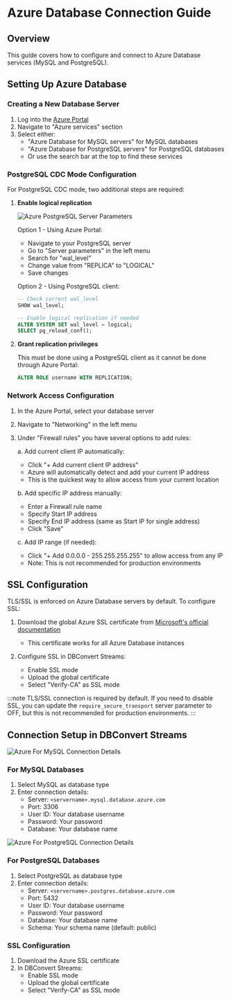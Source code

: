 # Azure Database Connection Guide

## Overview

This guide covers how to configure and connect to Azure Database services (MySQL and PostgreSQL).

## Setting Up Azure Database

### Creating a New Database Server

1. Log into the [Azure Portal](https://portal.azure.com)
2. Navigate to "Azure services" section
3. Select either:
   - "Azure Database for MySQL servers" for MySQL databases
   - "Azure Database for PostgreSQL servers" for PostgreSQL databases
   - Or use the search bar at the top to find these services

### PostgreSQL CDC Mode Configuration

For PostgreSQL CDC mode, two additional steps are required:

1. **Enable logical replication**
   
   ![Azure PostgreSQL Server Parameters](/images/connections/azure-postgres-parameters.png)

   Option 1 - Using Azure Portal:
   - Navigate to your PostgreSQL server
   - Go to "Server parameters" in the left menu
   - Search for "wal_level"
   - Change value from "REPLICA" to "LOGICAL"
   - Save changes

   Option 2 - Using PostgreSQL client:
   ```sql
   -- Check current wal_level
   SHOW wal_level;

   -- Enable logical replication if needed
   ALTER SYSTEM SET wal_level = logical;
   SELECT pg_reload_conf();
   ```

2. **Grant replication privileges**
   
   This must be done using a PostgreSQL client as it cannot be done through Azure Portal:
   ```sql
   ALTER ROLE username WITH REPLICATION;
   ```

### Network Access Configuration

1. In the Azure Portal, select your database server
2. Navigate to "Networking" in the left menu
3. Under "Firewall rules" you have several options to add rules:

   a. Add current client IP automatically:
   - Click "+ Add current client IP address"
   - Azure will automatically detect and add your current IP address
   - This is the quickest way to allow access from your current location

   b. Add specific IP address manually:
   - Enter a Firewall rule name
   - Specify Start IP address
   - Specify End IP address (same as Start IP for single address)
   - Click "Save"

   c. Add IP range (if needed):
   - Click "+ Add 0.0.0.0 - 255.255.255.255" to allow access from any IP
   - Note: This is not recommended for production environments

## SSL Configuration

TLS/SSL is enforced on Azure Database servers by default. To configure SSL:

1. Download the global Azure SSL certificate from [Microsoft's official documentation](https://learn.microsoft.com/en-us/azure/mysql/flexible-server/how-to-connect-tls-ssl#download-the-public-ssl-certificate)
   - This certificate works for all Azure Database instances

2. Configure SSL in DBConvert Streams:
   - Enable SSL mode
   - Upload the global certificate
   - Select "Verify-CA" as SSL mode

:::note
TLS/SSL connection is required by default. If you need to disable SSL, you can update the `require_secure_transport` server parameter to OFF, but this is not recommended for production environments.
:::

## Connection Setup in DBConvert Streams

![Azure For MySQL Connection Details](/images/connections/azure-for-mysql-connection-details.png)

### For MySQL Databases
1. Select MySQL as database type
2. Enter connection details:
   - Server: `<servername>.mysql.database.azure.com`
   - Port: 3306
   - User ID: Your database username
   - Password: Your password
   - Database: Your database name

![Azure For PostgreSQL Connection Details](/images/connections/azure-for-postgres-connection-details.png)

### For PostgreSQL Databases
1. Select PostgreSQL as database type
2. Enter connection details:
   - Server: `<servername>.postgres.database.azure.com`
   - Port: 5432
   - User ID: Your database username
   - Password: Your password
   - Database: Your database name
   - Schema: Your schema name (default: public)

### SSL Configuration
1. Download the Azure SSL certificate
2. In DBConvert Streams:
   - Enable SSL mode
   - Upload the global certificate
   - Select "Verify-CA" as SSL mode